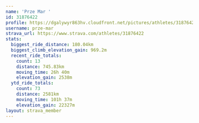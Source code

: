 ```yaml
---
name: 'Prze Mar '
id: 31876422
profile: https://dgalywyr863hv.cloudfront.net/pictures/athletes/31876422/22548952/4/large.jpg
username: prze-mar
strava_url: https://www.strava.com/athletes/31876422
stats:
  biggest_ride_distance: 180.04km
  biggest_climb_elevation_gain: 969.2m
  recent_ride_totals:
    count: 13
    distance: 745.83km
    moving_time: 26h 40m
    elevation_gain: 2538m
  ytd_ride_totals:
    count: 73
    distance: 2581km
    moving_time: 101h 37m
    elevation_gain: 22327m
layout: strava_member
--- 
```

